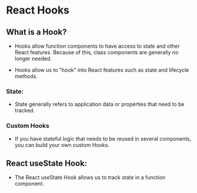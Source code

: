 # React Hooks
<!-- source: w3schools -->
## What is a Hook?
- Hooks allow function components to have access to state and other React features. Because of this, class components are generally no longer needed.

- Hooks allow us to "hook" into React features such as state and lifecycle methods. 


### State: 
- State generally refers to application data or properties that need to be tracked.

### Custom Hooks
- If you have stateful logic that needs to be reused in several components, you can build your own custom Hooks.


## React useState Hook:
- The React useState Hook allows us to track state in a function component.















